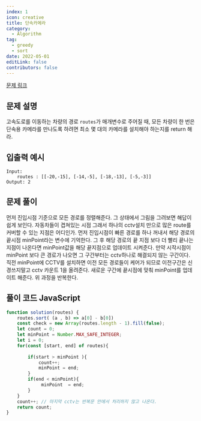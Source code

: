 ```yaml
---
index: 1
icon: creative
title: 단속카메라
category:
  - Algorithm
tag:
  - greedy
  - sort
date: 2022-05-01
editLink: false
contributors: false
---
```


[문제 링크](https://programmers.co.kr/learn/courses/30/lessons/42884)

## 문제 설명

고속도로를 이동하는 차량의 경로 `routes`가 매개변수로 주어질 때, 모든 차량이 한 번은 단속용 카메라를 만나도록 하려면 최소 몇 대의 카메라를 설치해야 하는지를 return 해라.

## 입출력 예시

```
Input: 
    routes : [[-20,-15], [-14,-5], [-18,-13], [-5,-3]]	
Output: 2
```
## 문제 풀이


먼저 진입시점 기준으로 모든 경로를 정렬해준다. 그 상태에서 그림을 그려보면 해답이 쉽게 보인다.
자동차들이 겹쳐있는 시점 그래서 하나의 cctv설치 만으로 많은 route를 커버할 수 있는 지점은 어디인가.
먼저 진입시점이 빠른 경로를 하나 꺼내서 해당 경로의 끝시점 minPoint라는 변수에 기억한다. 그 후 해당 경로의 끝 지점 보다 더 빨리 끝나는 지점이 나온다면 
minPoint값을 해당 끝지점으로 업데이트 시켜준다. 만약 시작시점이 minPoint 보다 큰 경로가 나오면 그 구간부터는 cctv하나로 해결되지 않는 구간이다. 직전
minPoint에 CCTV를 설치하면 이전 모든 경로들이 케어가 되므로 이전구간은 신경쓰지말고 cctv 카운트 1을 올려준다. 
새로운 구간에 끝시점에 맞춰 minPoint를 업데이트 해준다. 위 과정을 반복한다. 


## 풀이 코드 JavaScript

```js 
function solution(routes) {
    routes.sort( (a , b) => a[0] - b[0])
    const check = new Array(routes.length - 1).fill(false);
    let count = 0;
    let minPoint = Number.MAX_SAFE_INTEGER;
    let i = 0;
    for(const [start, end] of routes){
        
        if(start > minPoint ){
            count++;
            minPoint = end;
        }
        if(end < minPoint){
             minPoint  = end;
        }
    }
    count++; // 마지막 cctv는 반복문 안에서 처리하지 않고 나온다.
    return count;
}
```